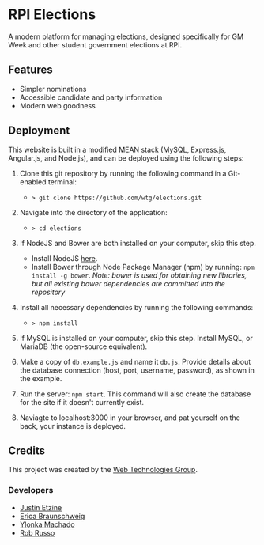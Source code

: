 # RPI Elections
A modern platform for managing elections, designed specifically for GM Week and other student government elections at RPI.

## Features

* Simpler nominations
* Accessible candidate and party information
* Modern web goodness

## Deployment

This website is built in a modified MEAN stack (MySQL, Express.js, Angular.js, and Node.js), and can be deployed using the following steps:

1. Clone this git repository by running the following command in a Git-enabled terminal:
    * `> git clone https://github.com/wtg/elections.git`

2. Navigate into the directory of the application:
    * `> cd elections`

3. If NodeJS and Bower are both installed on your computer, skip this step.
    * Install NodeJS [here](https://nodejs.org/en/download/).
    * Install Bower through Node Package Manager (npm) by running: `npm install -g bower`. *Note: bower is used for obtaining new libraries, but all existing bower dependencies are committed into the repository*

4. Install all necessary dependencies by running the following commands:
    * `> npm install`

5. If MySQL is installed on your computer, skip this step. Install MySQL, or MariaDB (the open-source equivalent).

6. Make a copy of `db.example.js` and name it `db.js`. Provide details about the database connection (host, port, username, password), as shown in the example.

7. Run the server: `npm start`. This command will also create the database for the site if it doesn't currently exist.

8. Naviagte to localhost:3000 in your browser, and pat yourself on the back, your instance is deployed.

## Credits

This project was created by the [Web Technologies Group](http://www.rpiwtg.com/).

### Developers 
* [Justin Etzine](http://github.com/justetz)
* [Erica Braunschweig](http://github.com/braune13)
* [Ylonka Machado](http://github.com/machay)
* [Rob Russo](http://github.com/rickrizzo)
